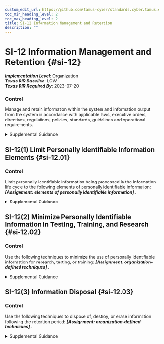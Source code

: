 ```yaml
---
custom_edit_url: https://github.com/tamus-cyber/standards.cyber.tamus.edu/tree/main/static/content/tamus.edu/TAMUS_profile.xml
toc_min_heading_level: 2
toc_max_heading_level: 2
title: SI-12 Information Management and Retention
description: ""
---
```


# SI-12 Information Management and Retention {#si-12}

_**Implementation Level**_: Organization\
_**Texas DIR Baseline**_: LOW\
_**Texas DIR Required By**_: 2023-07-20

### Control

Manage and retain information within the system and information output from the system in accordance with applicable laws, executive orders, directives, regulations, policies, standards, guidelines and operational requirements.

<details>
  <summary>Supplemental Guidance</summary>

Information management and retention requirements cover the full life cycle of information, in some cases extending beyond system disposal. Information to be retained may also include policies, procedures, plans, reports, data output from control implementation, and other types of administrative information. The National Archives and Records Administration (NARA) provides federal policy and guidance on records retention and schedules. If organizations have a records management office, consider coordinating with records management personnel. Records produced from the output of implemented controls that may require management and retention include, but are not limited to: All XX-1, <a xmlns="http://csrc.nist.gov/ns/oscal/1.0" href="#ac-6.9">AC-6(9)</a>, <a xmlns="http://csrc.nist.gov/ns/oscal/1.0" href="#at-4">AT-4</a>, <a xmlns="http://csrc.nist.gov/ns/oscal/1.0" href="#au-12">AU-12</a>, <a xmlns="http://csrc.nist.gov/ns/oscal/1.0" href="#ca-2">CA-2</a>, <a xmlns="http://csrc.nist.gov/ns/oscal/1.0" href="#ca-3">CA-3</a>, <a xmlns="http://csrc.nist.gov/ns/oscal/1.0" href="#ca-5">CA-5</a>, <a xmlns="http://csrc.nist.gov/ns/oscal/1.0" href="#ca-6">CA-6</a>, <a xmlns="http://csrc.nist.gov/ns/oscal/1.0" href="#ca-7">CA-7</a>, <a xmlns="http://csrc.nist.gov/ns/oscal/1.0" href="#ca-8">CA-8</a>, <a xmlns="http://csrc.nist.gov/ns/oscal/1.0" href="#ca-9">CA-9</a>, <a xmlns="http://csrc.nist.gov/ns/oscal/1.0" href="#cm-2">CM-2</a>, <a xmlns="http://csrc.nist.gov/ns/oscal/1.0" href="#cm-3">CM-3</a>, <a xmlns="http://csrc.nist.gov/ns/oscal/1.0" href="#cm-4">CM-4</a>, <a xmlns="http://csrc.nist.gov/ns/oscal/1.0" href="#cm-6">CM-6</a>, <a xmlns="http://csrc.nist.gov/ns/oscal/1.0" href="#cm-8">CM-8</a>, <a xmlns="http://csrc.nist.gov/ns/oscal/1.0" href="#cm-9">CM-9</a>, <a xmlns="http://csrc.nist.gov/ns/oscal/1.0" href="#cm-12">CM-12</a>, <a xmlns="http://csrc.nist.gov/ns/oscal/1.0" href="#cm-13">CM-13</a>, <a xmlns="http://csrc.nist.gov/ns/oscal/1.0" href="#cp-2">CP-2</a>, <a xmlns="http://csrc.nist.gov/ns/oscal/1.0" href="#ir-6">IR-6</a>, <a xmlns="http://csrc.nist.gov/ns/oscal/1.0" href="#ir-8">IR-8</a>, <a xmlns="http://csrc.nist.gov/ns/oscal/1.0" href="#ma-2">MA-2</a>, <a xmlns="http://csrc.nist.gov/ns/oscal/1.0" href="#ma-4">MA-4</a>, <a xmlns="http://csrc.nist.gov/ns/oscal/1.0" href="#pe-2">PE-2</a>, <a xmlns="http://csrc.nist.gov/ns/oscal/1.0" href="#pe-8">PE-8</a>, <a xmlns="http://csrc.nist.gov/ns/oscal/1.0" href="#pe-16">PE-16</a>, <a xmlns="http://csrc.nist.gov/ns/oscal/1.0" href="#pe-17">PE-17</a>, <a xmlns="http://csrc.nist.gov/ns/oscal/1.0" href="#pl-2">PL-2</a>, <a xmlns="http://csrc.nist.gov/ns/oscal/1.0" href="#pl-4">PL-4</a>, <a xmlns="http://csrc.nist.gov/ns/oscal/1.0" href="#pl-7">PL-7</a>, <a xmlns="http://csrc.nist.gov/ns/oscal/1.0" href="#pl-8">PL-8</a>, <a xmlns="http://csrc.nist.gov/ns/oscal/1.0" href="#pm-5">PM-5</a>, <a xmlns="http://csrc.nist.gov/ns/oscal/1.0" href="#pm-8">PM-8</a>, <a xmlns="http://csrc.nist.gov/ns/oscal/1.0" href="#pm-9">PM-9</a>, <a xmlns="http://csrc.nist.gov/ns/oscal/1.0" href="#pm-18">PM-18</a>, <a xmlns="http://csrc.nist.gov/ns/oscal/1.0" href="#pm-21">PM-21</a>, <a xmlns="http://csrc.nist.gov/ns/oscal/1.0" href="#pm-27">PM-27</a>, <a xmlns="http://csrc.nist.gov/ns/oscal/1.0" href="#pm-28">PM-28</a>, <a xmlns="http://csrc.nist.gov/ns/oscal/1.0" href="#pm-30">PM-30</a>, <a xmlns="http://csrc.nist.gov/ns/oscal/1.0" href="#pm-31">PM-31</a>, <a xmlns="http://csrc.nist.gov/ns/oscal/1.0" href="#ps-2">PS-2</a>, <a xmlns="http://csrc.nist.gov/ns/oscal/1.0" href="#ps-6">PS-6</a>, <a xmlns="http://csrc.nist.gov/ns/oscal/1.0" href="#ps-7">PS-7</a>, <a xmlns="http://csrc.nist.gov/ns/oscal/1.0" href="#pt-2">PT-2</a>, <a xmlns="http://csrc.nist.gov/ns/oscal/1.0" href="#pt-3">PT-3</a>, <a xmlns="http://csrc.nist.gov/ns/oscal/1.0" href="#pt-7">PT-7</a>, <a xmlns="http://csrc.nist.gov/ns/oscal/1.0" href="#ra-2">RA-2</a>, <a xmlns="http://csrc.nist.gov/ns/oscal/1.0" href="#ra-3">RA-3</a>, <a xmlns="http://csrc.nist.gov/ns/oscal/1.0" href="#ra-5">RA-5</a>, <a xmlns="http://csrc.nist.gov/ns/oscal/1.0" href="#ra-8">RA-8</a>, <a xmlns="http://csrc.nist.gov/ns/oscal/1.0" href="#sa-4">SA-4</a>, <a xmlns="http://csrc.nist.gov/ns/oscal/1.0" href="#sa-5">SA-5</a>, <a xmlns="http://csrc.nist.gov/ns/oscal/1.0" href="#sa-8">SA-8</a>, <a xmlns="http://csrc.nist.gov/ns/oscal/1.0" href="#sa-10">SA-10</a>, <a xmlns="http://csrc.nist.gov/ns/oscal/1.0" href="#si-4">SI-4</a>, <a xmlns="http://csrc.nist.gov/ns/oscal/1.0" href="#sr-2">SR-2</a>, <a xmlns="http://csrc.nist.gov/ns/oscal/1.0" href="#sr-4">SR-4</a>, <a xmlns="http://csrc.nist.gov/ns/oscal/1.0" href="#sr-8">SR-8</a>.

</details>

## SI-12(1) Limit Personally Identifiable Information Elements {#si-12.01}

### Control

Limit personally identifiable information being processed in the information life cycle to the following elements of personally identifiable information: <strong> <em>[Assignment: elements of personally identifiable information]</em> </strong>.

<details>
  <summary>Supplemental Guidance</summary>

Limiting the use of personally identifiable information throughout the information life cycle when the information is not needed for operational purposes helps to reduce the level of privacy risk created by a system. The information life cycle includes information creation, collection, use, processing, storage, maintenance, dissemination, disclosure, and disposition. Risk assessments as well as applicable laws, regulations, and policies can provide useful inputs to determining which elements of personally identifiable information may create risk.

</details>

## SI-12(2) Minimize Personally Identifiable Information in Testing, Training, and Research {#si-12.02}

### Control

Use the following techniques to minimize the use of personally identifiable information for research, testing, or training: <strong> <em>[Assignment: organization-defined techniques]</em> </strong>.

<details>
  <summary>Supplemental Guidance</summary>

Organizations can minimize the risk to an individual’s privacy by employing techniques such as de-identification or synthetic data. Limiting the use of personally identifiable information throughout the information life cycle when the information is not needed for research, testing, or training helps reduce the level of privacy risk created by a system. Risk assessments as well as applicable laws, regulations, and policies can provide useful inputs to determining the techniques to use and when to use them.

</details>

## SI-12(3) Information Disposal {#si-12.03}

### Control

Use the following techniques to dispose of, destroy, or erase information following the retention period: <strong> <em>[Assignment: organization-defined techniques]</em> </strong>.

<details>
  <summary>Supplemental Guidance</summary>

Organizations can minimize both security and privacy risks by disposing of information when it is no longer needed. The disposal or destruction of information applies to originals as well as copies and archived records, including system logs that may contain personally identifiable information.

</details>

